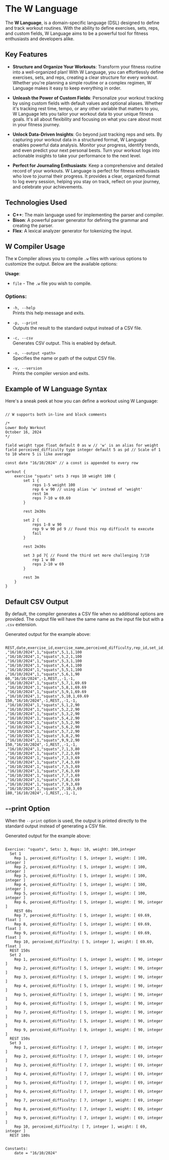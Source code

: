# The W Language

The **W Language**, is a domain-specific language (DSL) designed to define and track workout routines. With the ability to define exercises, sets, reps, and custom fields, W Language aims to be a powerful tool for fitness enthusiasts and developers alike. 

## Key Features

- **Structure and Organize Your Workouts**: Transform your fitness routine into a well-organized plan! With W Language, you can effortlessly define exercises, sets, and reps, creating a clear structure for every workout. Whether you're planning a simple routine or a complex regimen, W Language makes it easy to keep everything in order.

- **Unleash the Power of Custom Fields**: Personalize your workout tracking by using custom fields with default values and optional aliases. Whether it's tracking rest time, tempo, or any other variable that matters to you, W Language lets you tailor your workout data to your unique fitness goals. It's all about flexibility and focusing on what you care about most in your fitness journey.

- **Unlock Data-Driven Insights**: Go beyond just tracking reps and sets. By capturing your workout data in a structured format, W Language enables powerful data analysis. Monitor your progress, identify trends, and even predict your next personal bests. Turn your workout logs into actionable insights to take your performance to the next level.

- **Perfect for Journaling Enthusiasts**: Keep a comprehensive and detailed record of your workouts. W Language is perfect for fitness enthusiasts who love to journal their progress. It provides a clear, organized format to log every session, helping you stay on track, reflect on your journey, and celebrate your achievements.


## Technologies Used

- **C++**: The main language used for implementing the parser and compiler.
- **Bison**: A powerful parser generator for defining the grammar and creating the parser.
- **Flex**: A lexical analyzer generator for tokenizing the input.

## W Compiler Usage

The `W` Compiler allows you to compile `.w` files with various options to customize the output. Below are the available options:

**Usage**:  


- `file` - The `.w` file you wish to compile.

### Options:
- `-h, --help`  
  Prints this help message and exits.
  
- `-p, --print`  
  Outputs the result to the standard output instead of a CSV file.
  
- `-c, --csv`  
  Generates CSV output. This is enabled by default.
  
- `-o, --output <path>`  
  Specifies the name or path of the output CSV file.
  
- `-v, --version`  
  Prints the compiler version and exits.




## Example of W Language Syntax

Here's a sneak peek at how you can define a workout using W Language:

```plaintext

// W supports both in-line and block comments

/*
Lower Body Workout 
October 16, 2024
*/

field weight type float default 0 as w // 'w' is an alias for weight
field perceived_difficulty type integer default 5 as pd // Scale of 1 to 10 where 5 is like average

const date "16/10/2024" // a const is appended to every row

workout {
    exercise "squats" sets 3 reps 10 weight 100 {
        set 1 {
            reps 1-5 weight 100
            rep 6 w 90 // using alias 'w' instead of 'weight'
            rest 1m
            reps 7-10 w 69.69
        }

        rest 2m30s

        set 2 {
            reps 1-8 w 90
            rep 9 w 90 pd 9 // Found this rep difficult to execute
            fail
        }

        rest 2m30s

        set 3 pd 7{ // Found the third set more challenging 7/10
            rep 1 w 80
            reps 2-10 w 69
        }

        rest 3m
    }
}

```

## Default CSV Output

By default, the compiler generates a CSV file when no additional options are provided. The output file will have the same name as the input file but with a `.csv` extension.

Generated output for the example above:

```plaintext

REST,date,exercise_id,exercise_name,perceived_difficulty,rep_id,set_id,weight
,"16/10/2024",1,"squats",5,1,1,100
,"16/10/2024",1,"squats",5,2,1,100
,"16/10/2024",1,"squats",5,3,1,100
,"16/10/2024",1,"squats",5,4,1,100
,"16/10/2024",1,"squats",5,5,1,100
,"16/10/2024",1,"squats",5,6,1,90
60,"16/10/2024",-1,REST,,-1,-1,
,"16/10/2024",1,"squats",5,7,1,69.69
,"16/10/2024",1,"squats",5,8,1,69.69
,"16/10/2024",1,"squats",5,9,1,69.69
,"16/10/2024",1,"squats",5,10,1,69.69
150,"16/10/2024",-1,REST,,-1,-1,
,"16/10/2024",1,"squats",5,1,2,90
,"16/10/2024",1,"squats",5,2,2,90
,"16/10/2024",1,"squats",5,3,2,90
,"16/10/2024",1,"squats",5,4,2,90
,"16/10/2024",1,"squats",5,5,2,90
,"16/10/2024",1,"squats",5,6,2,90
,"16/10/2024",1,"squats",5,7,2,90
,"16/10/2024",1,"squats",5,8,2,90
,"16/10/2024",1,"squats",9,9,2,90
150,"16/10/2024",-1,REST,,-1,-1,
,"16/10/2024",1,"squats",7,1,3,80
,"16/10/2024",1,"squats",7,2,3,69
,"16/10/2024",1,"squats",7,3,3,69
,"16/10/2024",1,"squats",7,4,3,69
,"16/10/2024",1,"squats",7,5,3,69
,"16/10/2024",1,"squats",7,6,3,69
,"16/10/2024",1,"squats",7,7,3,69
,"16/10/2024",1,"squats",7,8,3,69
,"16/10/2024",1,"squats",7,9,3,69
,"16/10/2024",1,"squats",7,10,3,69
180,"16/10/2024",-1,REST,,-1,-1,

```

## --print Option

When the `--print` option is used, the output is printed directly to the standard output instead of generating a CSV file.

Generated output for the example above:

```plaintext

Exercise: "squats", Sets: 3, Reps: 10, weight: 100,integer
  Set 1 
    Rep 1, perceived_difficulty: [ 5, integer ], weight: [ 100, integer ]
    Rep 2, perceived_difficulty: [ 5, integer ], weight: [ 100, integer ]
    Rep 3, perceived_difficulty: [ 5, integer ], weight: [ 100, integer ]
    Rep 4, perceived_difficulty: [ 5, integer ], weight: [ 100, integer ]
    Rep 5, perceived_difficulty: [ 5, integer ], weight: [ 100, integer ]
    Rep 6, perceived_difficulty: [ 5, integer ], weight: [ 90, integer ]
    REST 60s
    Rep 7, perceived_difficulty: [ 5, integer ], weight: [ 69.69, float ]
    Rep 8, perceived_difficulty: [ 5, integer ], weight: [ 69.69, float ]
    Rep 9, perceived_difficulty: [ 5, integer ], weight: [ 69.69, float ]
    Rep 10, perceived_difficulty: [ 5, integer ], weight: [ 69.69, float ]
  REST 150s
  Set 2 
    Rep 1, perceived_difficulty: [ 5, integer ], weight: [ 90, integer ]
    Rep 2, perceived_difficulty: [ 5, integer ], weight: [ 90, integer ]
    Rep 3, perceived_difficulty: [ 5, integer ], weight: [ 90, integer ]
    Rep 4, perceived_difficulty: [ 5, integer ], weight: [ 90, integer ]
    Rep 5, perceived_difficulty: [ 5, integer ], weight: [ 90, integer ]
    Rep 6, perceived_difficulty: [ 5, integer ], weight: [ 90, integer ]
    Rep 7, perceived_difficulty: [ 5, integer ], weight: [ 90, integer ]
    Rep 8, perceived_difficulty: [ 5, integer ], weight: [ 90, integer ]
    Rep 9, perceived_difficulty: [ 9, integer ], weight: [ 90, integer ]
  REST 150s
  Set 3 
    Rep 1, perceived_difficulty: [ 7, integer ], weight: [ 80, integer ]
    Rep 2, perceived_difficulty: [ 7, integer ], weight: [ 69, integer ]
    Rep 3, perceived_difficulty: [ 7, integer ], weight: [ 69, integer ]
    Rep 4, perceived_difficulty: [ 7, integer ], weight: [ 69, integer ]
    Rep 5, perceived_difficulty: [ 7, integer ], weight: [ 69, integer ]
    Rep 6, perceived_difficulty: [ 7, integer ], weight: [ 69, integer ]
    Rep 7, perceived_difficulty: [ 7, integer ], weight: [ 69, integer ]
    Rep 8, perceived_difficulty: [ 7, integer ], weight: [ 69, integer ]
    Rep 9, perceived_difficulty: [ 7, integer ], weight: [ 69, integer ]
    Rep 10, perceived_difficulty: [ 7, integer ], weight: [ 69, integer ]
  REST 180s


Constants: 
    date = "16/10/2024"

```

